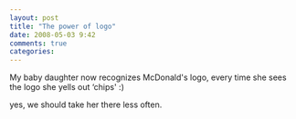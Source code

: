 ```yaml
---
layout: post
title: "The power of logo"
date: 2008-05-03 9:42
comments: true
categories: 
---
```


<p>My baby daughter now recognizes McDonald's logo, every time she sees the logo she yells out &#8216;chips' :)</p>

<p>yes, we should take her there less often.</p>
